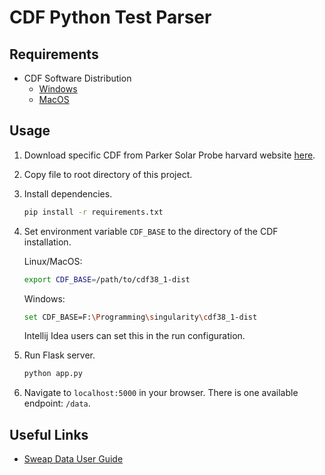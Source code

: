 # CDF Python Test Parser

## Requirements

* CDF Software Distribution
  * [Windows](https://spdf.gsfc.nasa.gov/pub/software/cdf/dist/cdf38_1/windows/cdf3.8.1_64bit_MS_Installer.msi)
  * [MacOS](https://spdf.gsfc.nasa.gov/pub/software/cdf/dist/cdf38_1/macosx/CDF3_8_1-binary_signed.pkg)

## Usage

1. Download specific CDF from Parker Solar Probe harvard website [here](http://sweap.cfa.harvard.edu/pub/data/sci/sweap/spc/).
2. Copy file to root directory of this project.
3. Install dependencies.
    ```bash
    pip install -r requirements.txt
    ```
4. Set environment variable `CDF_BASE` to the directory of the CDF installation.

    Linux/MacOS:
    ```bash
    export CDF_BASE=/path/to/cdf38_1-dist
    ```
   
    Windows:
    ```bash
    set CDF_BASE=F:\Programming\singularity\cdf38_1-dist
    ```
   Intellij Idea users can set this in the run configuration.
5. Run Flask server.
    ```bash
    python app.py
   ```
6. Navigate to `localhost:5000` in your browser. There is one available endpoint: `/data`.
   
## Useful Links

* [Sweap Data User Guide](http://sweap.cfa.harvard.edu/sweap_data_user_guide.pdf)
